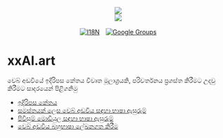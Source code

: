 <p align="center"><a href="https://xxai.art"><img src="https://cdn.jsdelivr.net/gh/xxai-art/doc/logo.svg"/></a><br/><a href="https://xxai.art"><img src="https://cdn.jsdelivr.net/gh/xxai-art/doc/xxai.svg"/></a></p><p align="center"><a href="https://github.com/xxai-art/doc#readme"><img alt="I18N" src="https://cdn.jsdelivr.net/gh/wactax/img/t.svg"/></a>　<a href="https://groups.google.com/u/0/g/xxai-art"><img alt="Google Groups" src="https://cdn.jsdelivr.net/gh/wactax/img/g-groups.svg"/></a></p>

# xxAI.art

වෙබ් අඩවියේ ඉදිරිපස කේතය විවෘත මූලාශ්‍රයකි, පරිවර්තනය ප්‍රශස්ත කිරීමට උදවු කිරීමට සාදරයෙන් පිළිගනිමු

* [ඉදිරිපස කේතය](https://github.com/xxai-art/web)
* [සමස්තයක් ලෙස වෙබ් අඩවිය සඳහා භාෂා ඇසුරුම්](https://github.com/xxai-art/web/tree/main/i18n)
* [පිවිසුම් මොඩියුල සඳහා භාෂා ඇසුරුම්](https://github.com/wacpkg/user/tree/main/ui.i18n)
* [වෙබ් අඩවිය බහුභාෂා ලේඛනගත කිරීම](https://github.com/xxai-doc)

